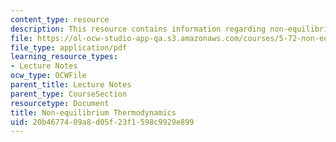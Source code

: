 ```yaml
---
content_type: resource
description: This resource contains information regarding non-equilibrium thermodynamics.
file: https://ol-ocw-studio-app-qa.s3.amazonaws.com/courses/5-72-non-equilibrium-statistical-mechanics-spring-2012/20b4677409a8d05f23f1598c9929e899_MIT5_72S12_master2.pdf
file_type: application/pdf
learning_resource_types:
- Lecture Notes
ocw_type: OCWFile
parent_title: Lecture Notes
parent_type: CourseSection
resourcetype: Document
title: Non-equilibrium Thermodynamics
uid: 20b46774-09a8-d05f-23f1-598c9929e899
---
```

